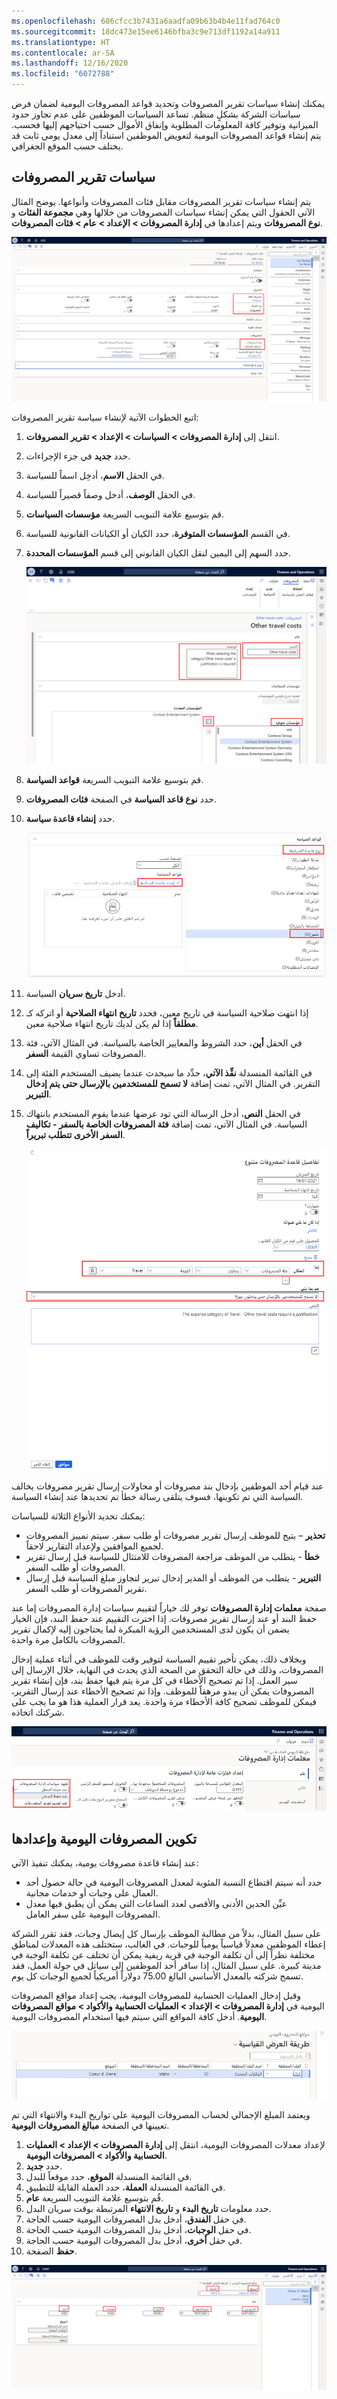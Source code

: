 ```yaml
---
ms.openlocfilehash: 686cfcc3b7431a6aadfa09b63b4b4e11fad764c0
ms.sourcegitcommit: 18dc473e15ee6146bfba3c9e713df1192a14a911
ms.translationtype: HT
ms.contentlocale: ar-SA
ms.lasthandoff: 12/16/2020
ms.locfileid: "6072788"
---
```

يمكنك إنشاء سياسات تقرير المصروفات وتحديد قواعد المصروفات اليومية لضمان فرض سياسات الشركة بشكلٍ منظم. تساعد السياسات الموظفين على عدم تجاوز حدود الميزانية وتوفير كافة المعلومات المطلوبة وإنفاق الأموال حسب احتياجهم إليها فحسب. يتم إنشاء قواعد المصروفات اليومية لتعويض الموظفين استناداً إلى معدل يومي ثابت قد يختلف حسب الموقع الجغرافي. 

## <a name="expense-report-policies"></a>سياسات تقرير المصروفات
يتم إنشاء سياسات تقرير المصروفات مقابل فئات المصروفات وأنواعها. يوضح المثال الآتي الحقول التي يمكن إنشاء سياسات المصروفات من خلالها وهي **مجموعة الفئات** و **نوع المصروفات** ويتم إعدادها في **إدارة المصروفات > الإعداد > عام > فئات المصروفات**.


[  ![ لقطة شاشة لصفحة فئات المصروفات.](../media/expense-categories-ssm.png)](../media/expense-categories-ssm.png#lightbox)
 

اتبع الخطوات الآتية لإنشاء سياسة تقرير المصروفات:

1.  انتقل إلى **إدارة المصروفات > السياسات > الإعداد > تقرير المصروفات**.
2.  حدد **جديد** في جزء الإجراءات.
3.  في الحقل **الاسم**، أدخِل اسماً للسياسة.
4.  في الحقل **الوصف**، أدخل وصفاً قصيراً للسياسة.
5.  قم بتوسيع علامة التبويب السريعة **مؤسسات السياسات**.
6.  في القسم **المؤسسات المتوفرة**، حدد الكيان أو الكيانات القانونية للسياسة. 
7.  حدد ‏‏السهم إلى اليمين لنقل الكيان القانوني إلى قسم **المؤسسات المحددة**.

    ![ لقطة شاشة للمصروفات: صفحة تكاليف السفر الأخرى.](../media/create-new-expense-policy-ssm.png)


8.  قم بتوسيع علامة التبويب السريعة **قواعد السياسة**.
9.  حدد **نوع قاعد السياسة** في الصفحة **فئات المصروفات**.
10. حدد **إنشاء قاعدة سياسة**.

    ![ لقطة شاشة لعلامة التبويب السريعة "نوع قاعدة السياسة".](../media/policy-rule-type-ssm.png)

11. أدخل **تاريخ سريان** السياسة.
12. إذا انتهت صلاحية السياسة في تاريخ معين، فحدد **تاريخ انتهاء الصلاحية** أو اتركه كـ **مطلقاً** إذا لم يكن لديك تاريخ انتهاء صلاحية معين.
13. في الحقل **أين**، حدد الشروط والمعايير الخاصة بالسياسة.
في المثال الآتي، فئة المصروفات تساوي القيمة **السفر**.
14. في القائمة المنسدلة **نفِّذ الآتي**، حدِّد ما سيحدث عندما يضيف المستخدم الفئة إلى التقرير.
في المثال الآتي، تمت إضافة **لا تسمح للمستخدمين بالإرسال حتى يتم إدخال التبرير**.
15. في الحقل **النص**، أدخل الرسالة التي تود عرضها عندما يقوم المستخدم بانتهاك السياسة.
في المثال الآتي، تمت إضافة **فئة المصروفات الخاصة بالسفر - تكاليف السفر الأخرى تتطلب تبريراً**.

    ![ لقطة شاشة لصفحة "تفاصيل قواعد المصروفات الأخرى".](../media/policy-rule-refined-ssm.png)

عند قيام أحد الموظفين بإدخال بند مصروفات أو محاولات إرسال تقرير مصروفات يخالف السياسة التي تم تكوينها، فسوف يتلقى رسالة خطأ تم تحديدها عند إنشاء السياسة.

يمكنك تحديد الأنواع الثلاثة للسياسات:

- **تحذير** – يتيح للموظف إرسال تقرير مصروفات أو طلب سفر. سيتم تمييز المصروفات لجميع الموافقين ولإعداد التقارير لاحقاً.
- **خطأ** - يتطلب من الموظف مراجعة المصروفات للامتثال للسياسة قبل إرسال تقرير المصروفات أو طلب السفر.
- **التبرير** - يتطلب من الموظف أو المدير إدخال تبرير لتجاوز مبلغ السياسة قبل إرسال تقرير المصروفات أو طلب السفر.

صفحة **معلمات إدارة المصروفات** توفر لك خياراً لتقييم سياسات إدارة المصروفات إما عند حفظ البند أو عند إرسال تقرير مصروفات. إذا اخترت التقييم عند حفظ البند، فإن الخيار يضمن أن يكون لدى المستخدمين الرؤية المبكرة لما يحتاجون إليه لإكمال تقرير المصروفات بالكامل مرة واحدة. 

وبخلاف ذلك، يمكن تأخير تقييم السياسة لتوفير وقت للموظف في أثناء عملية إدخال المصروفات، وذلك في حالة التحقق من الصحة الذي يحدث في النهاية، خلال الإرسال إلى سير العمل. إذا تم تصحيح الأخطاء في كل مرة يتم فيها حفظ بند، فإن إنشاء تقرير المصروفات يمكن أن يبدو مرهقاً للموظف. وإذا تم تصحيح الأخطاء عند إرسال التقرير، فيمكن للموظف تصحيح كافة الأخطاء مرة واحدة. يعد قرار العملية هذا هو ما يجب على شركتك اتخاذه.

![ لقطة شاشة لصفحة "معلمات إدارة المصروفات".](../media/expense-management-parameters-ssm.png)

## <a name="configure-and-set-up-per-diems"></a>تكوين المصروفات اليومية وإعدادها
عند إنشاء قاعدة مصروفات يومية، يمكنك تنفيذ الآتي:

- حدد أنه سيتم اقتطاع النسبة المئوية لمعدل المصروفات اليومية في حالة حصول أحد العمال على وجبات أو خدمات مجانية. 
- عيِّن الحدين الأدنى والأقصى لعدد الساعات التي يمكن أن يطبق فيها معدل المصروفات اليومية على سفر العامل. 

على سبيل المثال، بدلاً من مطالبة الموظف بإرسال كل إيصال وجبات، فقد تقرر الشركة إعطاء الموظفين معدلاً قياسياً يومياً للوجبات. في الغالب، ستختلف هذه المعدلات لمناطق مختلفة نظراً إلى أن تكلفة الوجبة في قرية ريفية يمكن أن تختلف عن تكلفة الوجبة في مدينة كبيرة. على سبيل المثال، إذا سافر أحد الموظفين إلى سياتل في جولة العمل، فقد تسمح شركته بالمعدل الأساسي البالغ 75.00 دولاراً أمريكياً لجميع الوجبات كل يوم.
 
وقبل إدخال العمليات الحسابية للمصروفات اليومية، يجب إعداد مواقع المصروفات اليومية في **إدارة المصروفات > الإعداد > العمليات الحسابية والأكواد > مواقع المصروفات اليومية**. أدخل كافة المواقع التي سيتم فيها استخدام المصروفات اليومية.
 
![ لقطة شاشة لصفحة مواقع المصروفات اليومية.](../media/per-diem-locations-ss.png)

ويعتمد المبلغ الإجمالي لحساب المصروفات اليومية على تواريخ البدء والانتهاء التي تم تعيينها في الصفحة **مبالغ المصروفات اليومية**. 

1.  لإعداد معدلات المصروفات اليومية، انتقل إلى **إدارة المصروفات > الإعداد > العمليات الحسابية والأكواد > المصروفات اليومية**.
2.  حدد **جديد‎**.
3.  في القائمة المنسدلة **الموقع**، حدد موقعاً للبدل.
4.  في القائمة المنسدلة **العملة**، حدد العملة القابلة للتطبيق.
5.  قُم بتوسيع علامة التبويب السريعة **عام**.
6.  حدد معلومات **تاريخ البدء** و **تاريخ الانتهاء** المرتبطة بوقت سريان البدل.
7.  في حقل **الفندق**، أدخل بدل المصروفات اليومية حسب الحاجة.
8.  في حقل **الوجبات**، أدخل بدل المصروفات اليومية حسب الحاجة.
9.  في حقل **أخرى**، أدخل بدل المصروفات اليومية حسب الحاجة.
10.  **حفظ** الصفحة.
 

[ ![ لقطة شاشة لصفحة "مبالغ المصروفات اليومية".](../media/per-diem-amounts-ssm.png)](../media/per-diem-amounts-ssm.png#lightbox)

